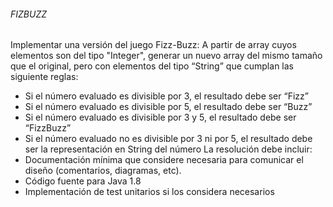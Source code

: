 ###### FIZBUZZ

Implementar una versión del juego Fizz-Buzz: A partir de array cuyos elementos son del tipo "Integer", generar un nuevo array del mismo tamaño que el original, pero con elementos del tipo “String” que cumplan las siguiente reglas:
 * Si el número evaluado es divisible por 3, el resultado debe ser “Fizz”
 * Si el número evaluado es divisible por 5, el resultado debe ser “Buzz”
 * Si el número evaluado es divisible por 3 y 5, el resultado debe ser “FizzBuzz”
 * Si el número evaluado no es divisible por 3 ni por 5, el resultado debe ser la representación en String del número
La resolución debe incluir:
 * Documentación mínima que considere necesaria para comunicar el diseño (comentarios, diagramas, etc).
 * Código fuente para Java 1.8
 * Implementación de test unitarios si los considera necesarios

